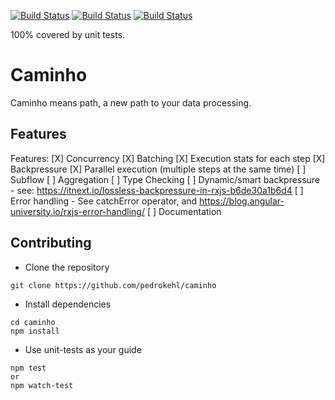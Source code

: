 [![Build Status](https://github.com/pedrokehl/caminho/workflows/Build/badge.svg)](https://github.com/pedrokehl/caminho/actions)
[![Build Status](https://github.com/pedrokehl/caminho/workflows/Lint/badge.svg)](https://github.com/pedrokehl/caminho/actions)
[![Build Status](https://github.com/pedrokehl/caminho/workflows/Test/badge.svg)](https://github.com/pedrokehl/caminho/actions)

100% covered by unit tests.

# Caminho
Caminho means path, a new path to your data processing.

## Features

Features:
[X] Concurrency
[X] Batching
[X] Execution stats for each step
[X] Backpressure
[X] Parallel execution (multiple steps at the same time)
[ ] Subflow
[ ] Aggregation
[ ] Type Checking
[ ] Dynamic/smart backpressure - see: https://itnext.io/lossless-backpressure-in-rxjs-b6de30a1b6d4
[ ] Error handling - See catchError operator, and https://blog.angular-university.io/rxjs-error-handling/
[ ] Documentation

## Contributing
- Clone the repository
```
git clone https://github.com/pedrokehl/caminho
```
- Install dependencies
```
cd caminho
npm install
```
- Use unit-tests as your guide
```
npm test
or
npm watch-test
```
